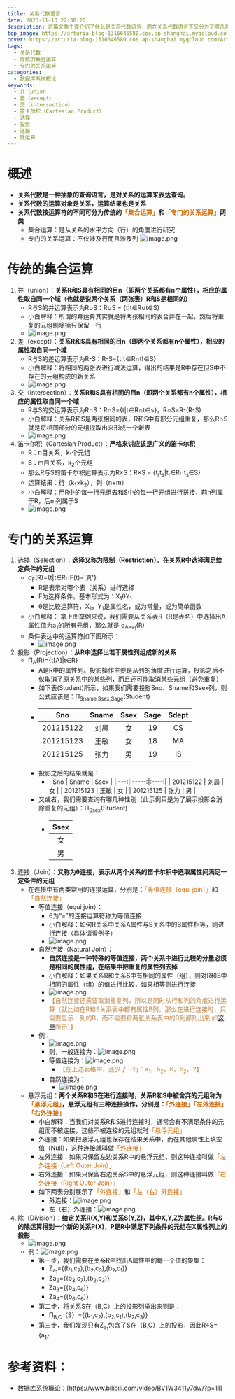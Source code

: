 ```yaml
---
title: 关系代数语言
date: 2023-11-13 22:30:20
description: 这篇文章主要介绍了什么是关系代数语言，而在关系代数语言下又分为了哪几类运算，它们的运算符又分别是什么
top_image: https://arturia-blog-1316646580.cos.ap-shanghai.myqcloud.com/ArturiaBlogPicGo/202311172013959.jpg
cover: https://arturia-blog-1316646580.cos.ap-shanghai.myqcloud.com/ArturiaBlogPicGo/202311172013959.jpg
tags:
  - 关系代数
  - 传统的集合运算
  - 专门的关系运算
categories:
  - 数据库系统概论
keywords:
  - 并（union
  - 差（except）
  - 交（intersection）
  - 笛卡尔积（Cartesian Product）
  - 选择
  - 投影
  - 连接
  - 除运算
---
```

# 概述
- <strong>关系代数是一种抽象的查询语言，是对关系的运算来表达查询。</strong>
- <strong>关系代数的运算对象是关系，运算结果也是关系</strong>
- <strong>关系代数按运算符的不同可分为传统的<font color = "CC6600">「集合运算」</font>和<font color = "CC6600">「专门的关系运算」</font>两类</strong>
	- 集合运算：是从关系的水平方向（行）的角度进行研究
	- 专门的关系运算：不仅涉及行而且涉及列
![image.png](https://raw.githubusercontent.com/Altholia/CodeNotesPicGo/main/202311132240363.png)

# 传统的集合运算
1. 并（union）：<strong>关系R和S具有相同的目n（即两个关系都有n个属性），相应的属性取自同一个域（也就是说两个关系（两张表）R和S是相同的）</strong>
	- R与S的并运算表示为R∪S：R∪S = {t|t∈R∪t∈S}
	- 小白解释：所谓的并运算其实就是将两张相同的表合并在一起，然后将重复的元组剔除掉只保留一行
	- ![image.png](https://raw.githubusercontent.com/Altholia/CodeNotesPicGo/main/202311132248855.png)
2. 差（except）：<strong>关系R和S具有相同的目n（即两个关系都有n个属性），相应的属性取自同一个域</strong>
	- R与S的差运算表示为R-S：R-S={t|t∈R∩t!∈S}
	- 小白解释：将相同的两张表进行减法运算，得出的结果是R中存在但S中不存在的元组构成的新关系
	- ![image.png](https://raw.githubusercontent.com/Altholia/CodeNotesPicGo/main/202311132255994.png)
3. 交（intersection）：<strong>关系R和S具有相同的目n（即两个关系都有n个属性），相应的属性取自同一个域</strong>
	- R与S的交运算表示为R∩S：R∩S={t|t∈R∩t∈s}，R∩S=R-(R-S)
	- 小白解释：关系R和S是两张相同的表，R和S中有部分元组重复，那么R∩S就是将相同部分的元组提取出来形成一个新表
	- ![image.png](https://raw.githubusercontent.com/Altholia/CodeNotesPicGo/main/202311132259743.png)
4. 笛卡尔积（Cartesian Product）：<strong>严格来讲应该是广义的笛卡尔积</strong>
	- R：n目关系，k<sub>1</sub>个元组
	- S：m目关系，k<sub>2</sub>个元组
	- 那么R与S的笛卡尔积运算表示为R×S：R×S = {t<sub>r</sub>t<sub>s</sub>|t<sub>r</sub>∈R∩t<sub>s</sub>∈S}
	- 运算结果：行（k<sub>1</sub>×k<sub>2</sub>），列（n+m）
	- 小白解释：用R中的每一行元组去和S中的每一行元组进行拼接，前n列属于R，后m列属于S
	- ![image.png](https://raw.githubusercontent.com/Altholia/CodeNotesPicGo/main/202311132308803.png)
# 专门的关系运算
1. 选择（Selection）：<strong>选择又称为限制（Restriction）。在关系R中选择满足给定条件的元组</strong>
	- σ<sub>F</sub>(R)={t|t∈R∩F(t)='真'}
		- R是表示对哪个表（关系）进行选择
		- F为选择条件，基本形式为：X<sub>1</sub>θY<sub>1</sub>
		- θ是比较运算符，X<sub>1</sub>，Y<sub>1</sub>是属性名，或为常量，或为简单函数
	- 小白解释： 拿上图举例来说，我们需要从关系表R（R是表名）中选择出A属性值为a<sub>1</sub>的所有元组，那么就是 σ<sub>A=a<sub>1</sub></sub>(R)
	- 条件表达中的运算符如下图所示：
		- ![image.png](https://raw.githubusercontent.com/Altholia/CodeNotesPicGo/main/202311141723931.png)
2. 投影（Projection）：<strong>从R中选择出若干属性列组成新的关系</strong>
	- Π<sub>A</sub>(R)={t\[A]|t∈R}
		- A是R中的属性列。投影操作主要是从列的角度进行运算，投影之后不仅取消了原关系中的某些列，而且还可能取消某些元组（避免重复）
		- 如下表(Student)所示，如果我们需要投影Sno、Sname和Ssex列，则公式应该是：Π<sub>Sname,Ssex,Sage</sub>(Student)
		- | Sno | Sname | Ssex | Sage | Sdept |
		  |:---:|:-----:|:----:|:----:|:-----:|
		  | 201215122 | 刘晨 | 女 | 19 | CS |
		  | 201215123 | 王敏 | 女 | 18 | MA |
		  | 201215125 | 张力 | 男 | 19 | IS |
		- 投影之后的结果就是：
			- | Sno | Sname | Ssex |
		  |:---:|:-----:|:----:|
		  | 201215122 | 刘晨 | 女 |
		  | 201215123 | 王敏 | 女 | 
		  | 201215125 | 张力 | 男 |
		- 又或者，我们需要查询有哪几种性别（此示例只是为了展示投影会消除重复的元组）：Π<sub>Ssex</sub>(Student)
			- | Ssex |
			  |:---:|
			  | 女 |
			  | 男 |
3. 连接（Join）：<strong>又称为θ连接，表示从两个关系的笛卡尔积中选取属性间满足一定条件的元组</strong>
	- 在连接中有两类常用的连接运算，分别是：<font color = "CC6600">「等值连接（equi join）」</font>和<font color = "CC6600">「自然连接」</font>
		- 等值连接（equi join）：
			- θ为“=”的连接运算符称为等值连接
			- 小白解释：如何R关系中关系A属性与S关系中的B属性相等，则进行连接（具体请看<a href="#例">例子</a>）
			- ![image.png](https://raw.githubusercontent.com/Altholia/CodeNotesPicGo/main/202311141908808.png)
		- 自然连接（Natural Join）：
			- <strong>自然连接是一种特殊的等值连接，两个关系中进行比较的分量必须是相同的属性组，在结果中把重复的属性列去掉</strong>
			- 小白解释：如果关系R和关系S中有相同的属性（组），则对R和S中相同的属性（组）的值进行比较，如果相等则进行连接
			- ![image.png](https://raw.githubusercontent.com/Altholia/CodeNotesPicGo/main/202311141912184.png)
			- <font color = "BA8448">【自然连接还需要取消重复列，所以是同时从行和列的角度进行运算（就比如在R和S关系表中都有属性B列，那么在进行连接时，只需要显示一列的B，而不需要将两张关系表中的B列都列出来,如<a href="#自然连接">这里</a>所示）】</font>
		- <a id ="例">例：</a>
			- ![image.png](https://raw.githubusercontent.com/Altholia/CodeNotesPicGo/main/202311141916747.png)
			- 则，一般连接为：![image.png](https://raw.githubusercontent.com/Altholia/CodeNotesPicGo/main/202311141917236.png)
			- 等值连接为：![image.png](https://raw.githubusercontent.com/Altholia/CodeNotesPicGo/main/202311141917417.png)
				- <font color = "BA8448">【在上述表格中，还少了一行：a<sub>1</sub>，b<sub>2</sub>，6，b<sub>2</sub>，2】</font>
			- <a id="自然连接">自然连接为：</a>
				- ![image.png](https://raw.githubusercontent.com/Altholia/CodeNotesPicGo/main/202311141918445.png)
	- 悬浮元组：<strong>两个关系R和S在进行连接时，关系R和S中被舍弃的元组称为<font color = "CC6600">「悬浮元组」</font>，悬浮元组有三种连接操作，分别是：<font color = "CC6600">「外连接」</font><font color = "CC6600">「左外连接」</font><font color = "CC6600">「右外连接」</font></strong>
		- 小白解释：当我们对关系R和S进行连接时，通常会有不满足条件的元组而不被连接，这些不被连接的元组就时<font color = "CC6600">「悬浮元组」</font>
		- 外连接：如果把悬浮元组也保存在结果关系中，而在其他属性上填空值（Null），这种连接就叫做<font color = "CC6600">「外连接」</font>
		- 左外连接：如果只保留左边关系R中的悬浮元组，则这种连接叫做<font color = "CC6600">「左外连接（Left Outer Join）」</font>
		- 右外连接：如果只保留右边关系S中的悬浮元组，则这种连接叫做<font color = "CC6600">「右外连接（Right Outer Join）」</font>
		- 如下两表分别展示了<font color = "CC6600">「外连接」</font>和<font color = "CC6600">「左（右）外连接」</font>
			- 外连接：![image.png](https://raw.githubusercontent.com/Altholia/CodeNotesPicGo/main/202311141956986.png)
			- 左（右）外连接：![image.png](https://raw.githubusercontent.com/Altholia/CodeNotesPicGo/main/202311141957681.png)
4. 除（Division）：<strong>给定关系R(X,Y)和关系S(Y,Z)，其中X,Y,Z为属性组。R与S的除运算得到一个新的关系P(X)，P是R中满足下列条件的元组在X属性列上的投影</strong>
	- ![image.png](https://raw.githubusercontent.com/Altholia/CodeNotesPicGo/main/202311161637593.png)
	- 例：![image.png](https://raw.githubusercontent.com/Altholia/CodeNotesPicGo/main/202311161637085.png)
		- 第一步，我们需要在关系R中找出A属性中的每一个值的象集：
			- Z<sub>a<sub>1</sub></sub>={(b<sub>1</sub>,c<sub>2</sub>),(b<sub>2</sub>,c<sub>3</sub>),(b<sub>2</sub>,c<sub>1</sub>)}
			- Za<sub>2</sub>={(b<sub>3</sub>,c<sub>7</sub>),(b<sub>2</sub>,c<sub>3</sub>)}
			- Za<sub>3</sub>={(b<sub>4</sub>,c<sub>6</sub>)}
			- Za<sub>4</sub>={(b<sub>6</sub>,c<sub>6</sub>)}
		- 第二步，将关系S在（B,C）上的投影列举出来则是：
			- Π<sub>B,C</sub>（S）={(b<sub>1</sub>,c<sub>2</sub>),(b<sub>2</sub>,c<sub>1</sub>),(b<sub>2</sub>,c<sub>3</sub>)}
		- 第三步，我们发现只有Z<sub>a<sub>1</sub></sub>包含了S在（B,C）上的投影，因此R÷S={a<sub>1</sub>}

# 参考资料：
- 数据库系统概论：[https://www.bilibili.com/video/BV1W3411y7dw/?p=11]


